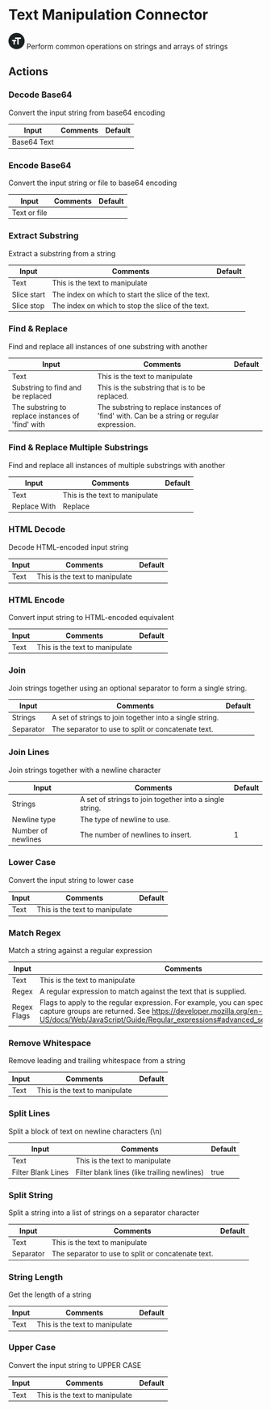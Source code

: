 # Text Manipulation Connector

![Text Manipulation](./assets/text-manipulation.png#connector-icon)
Perform common operations on strings and arrays of strings

## Actions

### Decode Base64

Convert the input string from base64 encoding

| Input       | Comments | Default |
| ----------- | -------- | ------- |
| Base64 Text |          |         |

### Encode Base64

Convert the input string or file to base64 encoding

| Input        | Comments | Default |
| ------------ | -------- | ------- |
| Text or file |          |         |

### Extract Substring

Extract a substring from a string

| Input       | Comments                                           | Default |
| ----------- | -------------------------------------------------- | ------- |
| Text        | This is the text to manipulate                     |         |
| Slice start | The index on which to start the slice of the text. |         |
| Slice stop  | The index on which to stop the slice of the text.  |         |

### Find & Replace

Find and replace all instances of one substring with another

| Input                                             | Comments                                                                                  | Default |
| ------------------------------------------------- | ----------------------------------------------------------------------------------------- | ------- |
| Text                                              | This is the text to manipulate                                                            |         |
| Substring to find and be replaced                 | This is the substring that is to be replaced.                                             |         |
| The substring to replace instances of 'find' with | The substring to replace instances of 'find' with. Can be a string or regular expression. |         |

### Find & Replace Multiple Substrings

Find and replace all instances of multiple substrings with another

| Input        | Comments                       | Default |
| ------------ | ------------------------------ | ------- |
| Text         | This is the text to manipulate |         |
| Replace With | Replace                        |         |

### HTML Decode

Decode HTML-encoded input string

| Input | Comments                       | Default |
| ----- | ------------------------------ | ------- |
| Text  | This is the text to manipulate |         |

### HTML Encode

Convert input string to HTML-encoded equivalent

| Input | Comments                       | Default |
| ----- | ------------------------------ | ------- |
| Text  | This is the text to manipulate |         |

### Join

Join strings together using an optional separator to form a single string.

| Input     | Comments                                                | Default |
| --------- | ------------------------------------------------------- | ------- |
| Strings   | A set of strings to join together into a single string. |         |
| Separator | The separator to use to split or concatenate text.      |         |

### Join Lines

Join strings together with a newline character

| Input              | Comments                                                | Default |
| ------------------ | ------------------------------------------------------- | ------- |
| Strings            | A set of strings to join together into a single string. |         |
| Newline type       | The type of newline to use.                             | <br />  |
| Number of newlines | The number of newlines to insert.                       | 1       |

### Lower Case

Convert the input string to lower case

| Input | Comments                       | Default |
| ----- | ------------------------------ | ------- |
| Text  | This is the text to manipulate |         |

### Match Regex

Match a string against a regular expression

| Input       | Comments                                                                                                                                                                                                                              | Default |
| ----------- | ------------------------------------------------------------------------------------------------------------------------------------------------------------------------------------------------------------------------------------- | ------- |
| Text        | This is the text to manipulate                                                                                                                                                                                                        |         |
| Regex       | A regular expression to match against the text that is supplied.                                                                                                                                                                      |         |
| Regex Flags | Flags to apply to the regular expression. For example, you can specify 'd' to ensure capture groups are returned. See https://developer.mozilla.org/en-US/docs/Web/JavaScript/Guide/Regular_expressions#advanced_searching_with_flags | g       |

### Remove Whitespace

Remove leading and trailing whitespace from a string

| Input | Comments                       | Default |
| ----- | ------------------------------ | ------- |
| Text  | This is the text to manipulate |         |

### Split Lines

Split a block of text on newline characters (\n)

| Input              | Comments                                    | Default |
| ------------------ | ------------------------------------------- | ------- |
| Text               | This is the text to manipulate              |         |
| Filter Blank Lines | Filter blank lines (like trailing newlines) | true    |

### Split String

Split a string into a list of strings on a separator character

| Input     | Comments                                           | Default |
| --------- | -------------------------------------------------- | ------- |
| Text      | This is the text to manipulate                     |         |
| Separator | The separator to use to split or concatenate text. |         |

### String Length

Get the length of a string

| Input | Comments                       | Default |
| ----- | ------------------------------ | ------- |
| Text  | This is the text to manipulate |         |

### Upper Case

Convert the input string to UPPER CASE

| Input | Comments                       | Default |
| ----- | ------------------------------ | ------- |
| Text  | This is the text to manipulate |         |
